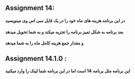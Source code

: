 ## Assignment 14:

#### در این برنامه هزینه های ماه خود را در یک فایل سی اس وی مینویسید

#### بعد برنامه به شکل تمیز برنامه را تجزیه میکند و به شما تحویل میدهد

#### و مقدار جمع هزینه کامل ماه را به شما میدهد

## Assignment 14.1.0 :

#### این برنامه مثل برنامه 14 است اما در این برنامه شما لینک را وارد میکنید